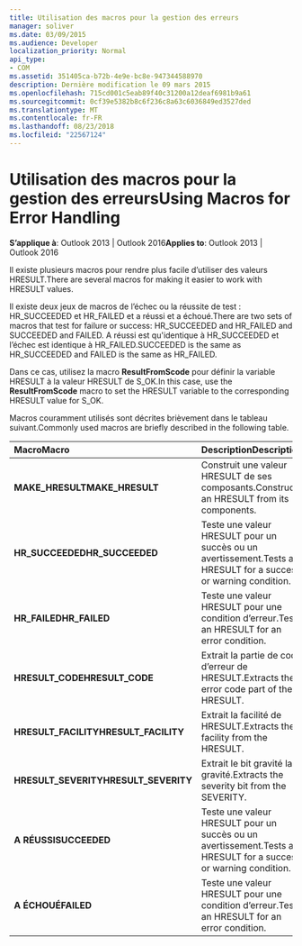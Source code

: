 ```yaml
---
title: Utilisation des macros pour la gestion des erreurs
manager: soliver
ms.date: 03/09/2015
ms.audience: Developer
localization_priority: Normal
api_type:
- COM
ms.assetid: 351405ca-b72b-4e9e-bc8e-947344588970
description: Dernière modification le 09 mars 2015
ms.openlocfilehash: 715cd001c5eab89f40c31200a12deaf6981b9a61
ms.sourcegitcommit: 0cf39e5382b8c6f236c8a63c6036849ed3527ded
ms.translationtype: MT
ms.contentlocale: fr-FR
ms.lasthandoff: 08/23/2018
ms.locfileid: "22567124"
---
```

# <a name="using-macros-for-error-handling"></a><span data-ttu-id="666ae-103">Utilisation des macros pour la gestion des erreurs</span><span class="sxs-lookup"><span data-stu-id="666ae-103">Using Macros for Error Handling</span></span>

  
  
<span data-ttu-id="666ae-104">**S’applique à**: Outlook 2013 | Outlook 2016</span><span class="sxs-lookup"><span data-stu-id="666ae-104">**Applies to**: Outlook 2013 | Outlook 2016</span></span> 
  
<span data-ttu-id="666ae-105">Il existe plusieurs macros pour rendre plus facile d’utiliser des valeurs HRESULT.</span><span class="sxs-lookup"><span data-stu-id="666ae-105">There are several macros for making it easier to work with HRESULT values.</span></span>
  
<span data-ttu-id="666ae-106">Il existe deux jeux de macros de l’échec ou la réussite de test : HR_SUCCEEDED et HR_FAILED et a réussi et a échoué.</span><span class="sxs-lookup"><span data-stu-id="666ae-106">There are two sets of macros that test for failure or success: HR_SUCCEEDED and HR_FAILED and SUCCEEDED and FAILED.</span></span> <span data-ttu-id="666ae-107">A réussi est qu'identique à HR_SUCCEEDED et l’échec est identique à HR_FAILED.</span><span class="sxs-lookup"><span data-stu-id="666ae-107">SUCCEEDED is the same as HR_SUCCEEDED and FAILED is the same as HR_FAILED.</span></span>
  
<span data-ttu-id="666ae-108">Dans ce cas, utilisez la macro **ResultFromScode** pour définir la variable HRESULT à la valeur HRESULT de S_OK.</span><span class="sxs-lookup"><span data-stu-id="666ae-108">In this case, use the **ResultFromScode** macro to set the HRESULT variable to the corresponding HRESULT value for S_OK.</span></span> 
  
<span data-ttu-id="666ae-109">Macros couramment utilisés sont décrites brièvement dans le tableau suivant.</span><span class="sxs-lookup"><span data-stu-id="666ae-109">Commonly used macros are briefly described in the following table.</span></span>
  
|<span data-ttu-id="666ae-110">**Macro**</span><span class="sxs-lookup"><span data-stu-id="666ae-110">**Macro**</span></span>|<span data-ttu-id="666ae-111">**Description**</span><span class="sxs-lookup"><span data-stu-id="666ae-111">**Description**</span></span>|
|:-----|:-----|
|<span data-ttu-id="666ae-112">**MAKE_HRESULT**</span><span class="sxs-lookup"><span data-stu-id="666ae-112">**MAKE_HRESULT**</span></span> <br/> |<span data-ttu-id="666ae-113">Construit une valeur HRESULT de ses composants.</span><span class="sxs-lookup"><span data-stu-id="666ae-113">Constructs an HRESULT from its components.</span></span>  <br/> |
|<span data-ttu-id="666ae-114">**HR_SUCCEEDED**</span><span class="sxs-lookup"><span data-stu-id="666ae-114">**HR_SUCCEEDED**</span></span> <br/> |<span data-ttu-id="666ae-115">Teste une valeur HRESULT pour un succès ou un avertissement.</span><span class="sxs-lookup"><span data-stu-id="666ae-115">Tests an HRESULT for a success or warning condition.</span></span>  <br/> |
|<span data-ttu-id="666ae-116">**HR_FAILED**</span><span class="sxs-lookup"><span data-stu-id="666ae-116">**HR_FAILED**</span></span> <br/> |<span data-ttu-id="666ae-117">Teste une valeur HRESULT pour une condition d’erreur.</span><span class="sxs-lookup"><span data-stu-id="666ae-117">Tests an HRESULT for an error condition.</span></span>  <br/> |
|<span data-ttu-id="666ae-118">**HRESULT_CODE**</span><span class="sxs-lookup"><span data-stu-id="666ae-118">**HRESULT_CODE**</span></span> <br/> |<span data-ttu-id="666ae-119">Extrait la partie de code d’erreur de HRESULT.</span><span class="sxs-lookup"><span data-stu-id="666ae-119">Extracts the error code part of the HRESULT.</span></span>  <br/> |
|<span data-ttu-id="666ae-120">**HRESULT_FACILITY**</span><span class="sxs-lookup"><span data-stu-id="666ae-120">**HRESULT_FACILITY**</span></span> <br/> |<span data-ttu-id="666ae-121">Extrait la facilité de HRESULT.</span><span class="sxs-lookup"><span data-stu-id="666ae-121">Extracts the facility from the HRESULT.</span></span>  <br/> |
|<span data-ttu-id="666ae-122">**HRESULT_SEVERITY**</span><span class="sxs-lookup"><span data-stu-id="666ae-122">**HRESULT_SEVERITY**</span></span> <br/> |<span data-ttu-id="666ae-123">Extrait le bit gravité la gravité.</span><span class="sxs-lookup"><span data-stu-id="666ae-123">Extracts the severity bit from the SEVERITY.</span></span>  <br/> |
|<span data-ttu-id="666ae-124">**A RÉUSSI**</span><span class="sxs-lookup"><span data-stu-id="666ae-124">**SUCCEEDED**</span></span> <br/> |<span data-ttu-id="666ae-125">Teste une valeur HRESULT pour un succès ou un avertissement.</span><span class="sxs-lookup"><span data-stu-id="666ae-125">Tests an HRESULT for a success or warning condition.</span></span>  <br/> |
|<span data-ttu-id="666ae-126">**A ÉCHOUÉ**</span><span class="sxs-lookup"><span data-stu-id="666ae-126">**FAILED**</span></span> <br/> |<span data-ttu-id="666ae-127">Teste une valeur HRESULT pour une condition d’erreur.</span><span class="sxs-lookup"><span data-stu-id="666ae-127">Tests an HRESULT for an error condition.</span></span>  <br/> |
   

